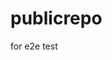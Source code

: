 # publicrepo
for e2e test
























































































































































































































































































































































































































































































































































































































































































































































































































































































































































































































































































































































































































































































































































































































































































































































































































































































































































































































































































































































































































































































































































































































































































































































































































































































































































































































































































































































































































































































































































































































































































































































































































































































































































































































































































